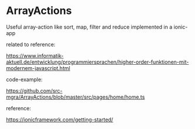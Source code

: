 # ArrayActions
Useful array-action like sort, map, filter and reduce implemented in a ionic-app


related to reference:

https://www.informatik-aktuell.de/entwicklung/programmiersprachen/higher-order-funktionen-mit-modernem-javascript.html


code-example:

https://github.com/src-mgra/ArrayActions/blob/master/src/pages/home/home.ts

reference:

https://ionicframework.com/getting-started/
